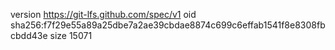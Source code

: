 version https://git-lfs.github.com/spec/v1
oid sha256:f7f29e55a89a25dbe7a2ae39cbdae8874c699c6effab1541f8e8308fbcbdd43e
size 15071
